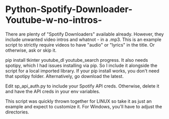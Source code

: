 # Python-Spotify-Downloader-Youtube-w-no-intros-

There are plenty of "Spotify Downloaders" available already. However, they include unwanted video intros and whatnot - in a .mp3. This is an example script to strictly require videos to have "audio" or "lyrics" in the title. Or otherwise, ask or skip it.

pip install tkinter youtube_dl youtube_search progress. It also needs spotipy, which I had issues installing via pip. So I include it alongside the script for a local imported library. If your pip install works, you don't need that spotipy folder. Alternatively, go download the latest.

Edit sp_api_auth.py to include your Spotify API creds. Otherwise, delete it and have the API creds in your env variables.

This script was quickly thrown together for LINUX so take it as just an example and expect to customize it. For Windows, you'll have to adjust the directories.
